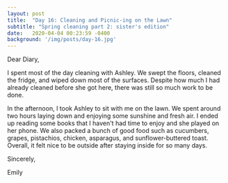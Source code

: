 ```yaml
---
layout: post
title:  "Day 16: Cleaning and Picnic-ing on the Lawn"
subtitle: "Spring cleaning part 2: sister's edition"
date:   2020-04-04 00:23:59 -0400
background: '/img/posts/day-16.jpg'
---
```


Dear Diary,

I spent most of the day cleaning with Ashley. We swept the floors, cleaned the fridge, and wiped down most of the surfaces. Despite how much I had already cleaned before she got here, there was still so much work to be done. 

In the afternoon, I took Ashley to sit with me on the lawn. We spent around two hours laying down and enjoying some sunshine and fresh air. I ended up reading some books that I haven't had time to enjoy and she played on her phone. We also packed a bunch of good food such as cucumbers, grapes, pistachios, chicken, asparagus, and sunflower-buttered toast. Overall, it felt nice to be outside after staying inside for so many days.


Sincerely,

Emily